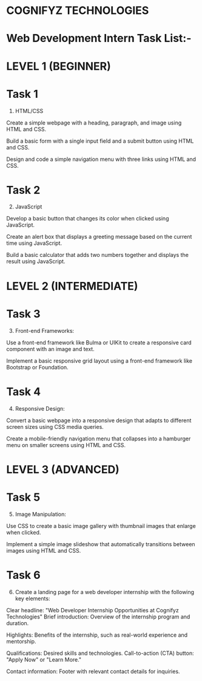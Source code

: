 # COGNIFYZ TECHNOLOGIES


# Web Development Intern Task List:-

# LEVEL 1 (BEGINNER)

# Task 1
1. HTML/CSS

Create a simple webpage with a heading, paragraph, and image using HTML and CSS.

Build a basic form with a single input field and a submit button using HTML and CSS.

Design and code a simple navigation menu with three links using HTML and CSS.

# Task 2
2. JavaScript

Develop a basic button that changes its color when clicked using JavaScript.

Create an alert box that displays a greeting message based on the current time using JavaScript.

Build a basic calculator that adds two numbers together and displays the result using JavaScript.

# LEVEL 2 (INTERMEDIATE)

# Task 3
3. Front-end Frameworks:

Use a front-end framework like Bulma or UIKit to create a responsive card component with an image and text.

Implement a basic responsive grid layout using a front-end framework like Bootstrap or Foundation.

# Task 4
4. Responsive Design:

Convert a basic webpage into a responsive design that adapts to different screen sizes using CSS media queries.

Create a mobile-friendly navigation menu that collapses into a hamburger menu on smaller screens using HTML and CSS.

# LEVEL 3 (ADVANCED)

# Task 5
5. Image Manipulation:

Use CSS to create a basic image gallery with thumbnail images that enlarge when clicked.

Implement a simple image slideshow that automatically transitions between images using HTML and CSS.

# Task 6
6. Create a landing page for a web developer internship
with the following key elements:

Clear headline: "Web Developer Internship Opportunities at Cognifyz Technologies" Brief introduction: Overview of the internship program and duration.

Highlights: Benefits of the internship, such as real-world experience and mentorship.

Qualifications: Desired skills and technologies. Call-to-action (CTA) button: "Apply Now" or "Learn More."

Contact information: Footer with relevant contact details for inquiries.
